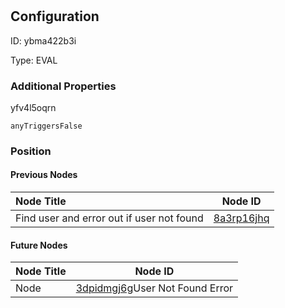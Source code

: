 # <nil>
## Configuration
ID:  ybma422b3i

Type: EVAL 







### Additional Properties
yfv4l5oqrn
```string 
anyTriggersFalse
```





### Position

#### Previous Nodes
| Node Title | Node ID |
| :------------- | ------------ |
| Find user and error out if user not found | [8a3rp16jhq](./8a3rp16jhq.md) | 
 
 #### Future Nodes
| Node Title | Node ID |
| :------------- | ------------ |
| Node |[3dpidmgj6g](./3dpidmgj6g.md)User Not Found Error |[yfv4l5oqrn](./yfv4l5oqrn.md) | 